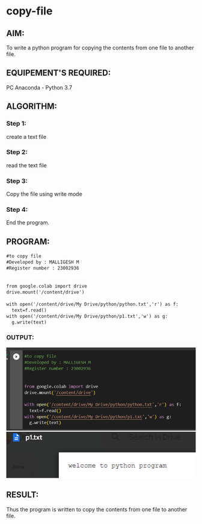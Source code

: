 # copy-file
## AIM:
To write a python program for copying the contents from one file to another file.
## EQUIPEMENT'S REQUIRED: 
PC
Anaconda - Python 3.7
## ALGORITHM: 
### Step 1:
create a text file
### Step 2: 
read the text file
### Step 3: 
Copy the file using write mode
### Step 4:  
End the program.

## PROGRAM:
```
#to copy file
#Developed by : MALLIGESH M
#Register number : 23002936


from google.colab import drive
drive.mount('/content/drive')

with open('/content/drive/My Drive/python/python.txt','r') as f:
  text=f.read()
with open('/content/drive/My Drive/python/p1.txt','w') as g:
  g.write(text)

```


### OUTPUT:

![output](/pr.png)
![output](/out.png)

## RESULT:
Thus the program is written to copy the contents from one file to another file.